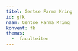 ```yaml
---
titel: Gentse Farma Kring
id: gfk
naam: Gentse Farma Kring
konvent: fk
themas:
  -  faculteiten
---
```

